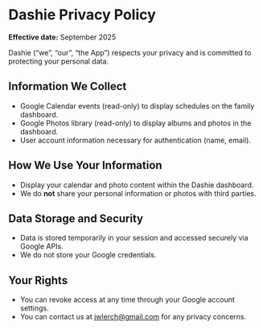 # Dashie Privacy Policy

**Effective date:** September 2025

Dashie (“we”, “our”, “the App”) respects your privacy and is committed to protecting your personal data.

## Information We Collect
- Google Calendar events (read-only) to display schedules on the family dashboard.
- Google Photos library (read-only) to display albums and photos in the dashboard.
- User account information necessary for authentication (name, email).

## How We Use Your Information
- Display your calendar and photo content within the Dashie dashboard.
- We do **not** share your personal information or photos with third parties.

## Data Storage and Security
- Data is stored temporarily in your session and accessed securely via Google APIs.
- We do not store your Google credentials.

## Your Rights
- You can revoke access at any time through your Google account settings.
- You can contact us at jwlerch@gmail.com for any privacy concerns.

